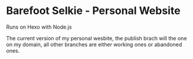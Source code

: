 # Barefoot Selkie - Personal Website

Runs on Hexo with Node.js

The current version of my personal wesbite, the publish brach will the one on my domain, all other branches are either working ones or abandoned ones.

